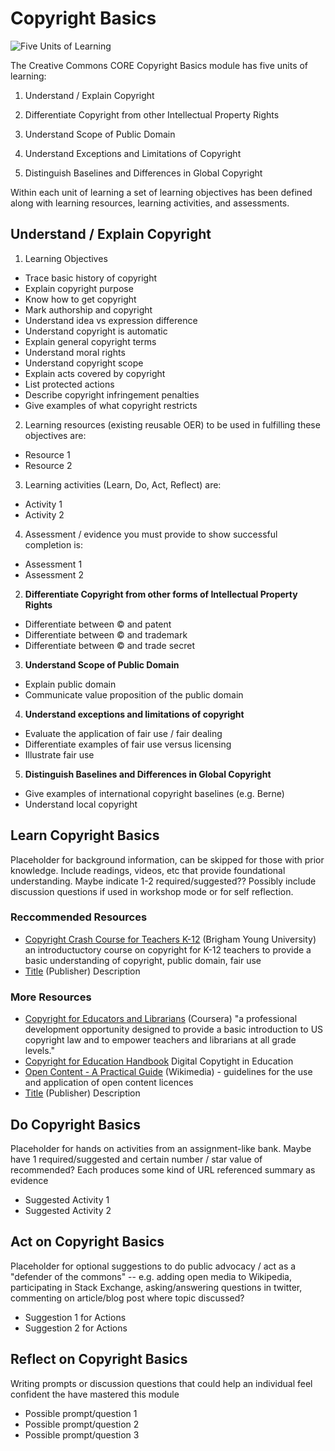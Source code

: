 # Copyright Basics

![Five Units of Learning](https://github.com/creativecommons/cc-cert-map/blob/master/img/copyright.png "Copyright Basics")

The Creative Commons CORE Copyright Basics module has five units of learning:

1. Understand / Explain Copyright

2. Differentiate Copyright from other Intellectual Property Rights

3. Understand Scope of Public Domain
 
4. Understand Exceptions and Limitations of Copyright

5. Distinguish Baselines and Differences in Global Copyright

Within each unit of learning a set of learning objectives has been defined along with learning resources, learning activities, and assessments.


## Understand / Explain Copyright 

1. Learning Objectives
  * Trace basic history of copyright
  * Explain copyright purpose
  * Know how to get copyright
  * Mark authorship and copyright
  * Understand idea vs expression difference
  * Understand copyright is automatic
  * Explain general copyright terms
  * Understand moral rights
  * Understand copyright scope
  * Explain acts covered by copyright
  * List protected actions
  * Describe copyright infringement penalties
  * Give examples of what copyright restricts

2. Learning resources (existing reusable OER) to be used in fulfilling these objectives are:
  * Resource 1
  * Resource 2

3. Learning activities (Learn, Do, Act, Reflect) are:
  * Activity 1
  * Activity 2

4. Assessment / evidence you must provide to show successful completion is:
  * Assessment 1
  * Assessment 2

2. **Differentiate Copyright from other forms of Intellectual Property Rights**
  * Differentiate between © and patent
  * Differentiate between © and trademark
  * Differentiate between © and trade secret 
  
3.  **Understand Scope of Public Domain**
  * Explain public domain
  * Communicate value proposition of the public domain  
  
4.  **Understand exceptions and limitations of copyright**
  * Evaluate the application of fair use / fair dealing
  * Differentiate examples of fair use versus licensing
  * Illustrate fair use 
  
5. **Distinguish Baselines and Differences in Global Copyright**
  * Give examples of international copyright baselines (e.g. Berne)
  * Understand local copyright


## Learn Copyright Basics

Placeholder for background information, can be skipped for those with prior knowledge. Include readings, videos, etc that provide foundational understanding. Maybe indicate  1-2 required/suggested?? Possibly include discussion questions if used in workshop mode or for self reflection.

### Reccommended Resources

* [Copyright Crash Course for Teachers K-12](http://iptla.byu.edu/courses/copyright_crash_course_for_teachers)  (Brigham Young University) an introductuctory course on copyright for K-12 teachers to provide a basic understanding of copyright, public domain, fair use 
* [Title](http://) (Publisher) Description

### More Resources

* [Copyright for Educators and Librarians](https://www.coursera.org/learn/copyright-for-education) (Coursera) "a professional development opportunity designed to provide a basic introduction to US copyright law and to empower teachers and librarians at all grade levels."  
* [Copyright for Education Handbook](http://www.diceproject.ch/wp-content/uploads/2011/11/Handbook_web_en_2.pdf)  Digital Copytight in Education
* [Open Content - A Practical Guide](https://meta.wikimedia.org/wiki/Open_Content_-_A_Practical_Guide_to_Using_Creative_Commons_Licences) (Wikimedia) - guidelines for the use and application of open content licences 
* [Title](http://) (Publisher) Description


## Do Copyright Basics

Placeholder for hands on activities from an assignment-like bank. Maybe have 1 required/suggested and certain number / star value of recommended? Each produces some kind of URL referenced summary as evidence

* Suggested Activity 1
* Suggested Activity 2

## Act on Copyright Basics

Placeholder for optional suggestions to do public advocacy / act as a "defender of the commons"  -- e.g.  adding open media to Wikipedia, participating in Stack Exchange, asking/answering questions in twitter, commenting on article/blog post where topic discussed?

* Suggestion 1 for Actions
* Suggestion 2 for Actions

## Reflect on Copyright Basics

Writing prompts or discussion questions that could help an individual feel confident the have mastered this module

* Possible prompt/question 1
* Possible prompt/question 2
* Possible prompt/question 3

